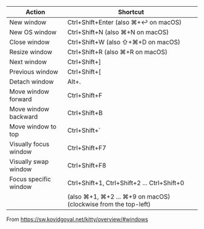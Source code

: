
| Action                | Shortcut                                               |
|-----------------------|--------------------------------------------------------|
| New window            | Ctrl+Shift+Enter (also ⌘+↩ on macOS)                  |
| New OS window         | Ctrl+Shift+N (also ⌘+N on macOS)                      |
| Close window          | Ctrl+Shift+W (also ⇧+⌘+D on macOS)                    |
| Resize window         | Ctrl+Shift+R (also ⌘+R on macOS)                      |
| Next window           | Ctrl+Shift+]                                          |
| Previous window       | Ctrl+Shift+[                                          |
| Detach window         | Alt+.                                                 |
| Move window forward   | Ctrl+Shift+F                                          |
| Move window backward  | Ctrl+Shift+B                                          |
| Move window to top    | Ctrl+Shift+\`                                         |
| Visually focus window | Ctrl+Shift+F7                                         |
| Visually swap window  | Ctrl+Shift+F8                                         |
| Focus specific window | Ctrl+Shift+1, Ctrl+Shift+2 ... Ctrl+Shift+0           |
|                       | (also ⌘+1, ⌘+2 ... ⌘+9 on macOS) (clockwise from the top-left) |

From <https://sw.kovidgoyal.net/kitty/overview/#windows>
